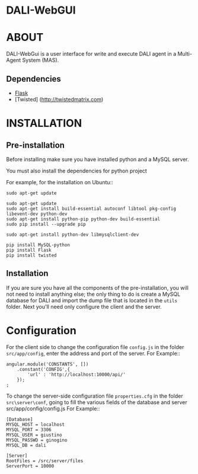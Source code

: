 DALI-WebGUI
===========

ABOUT
=====
DALI-WebGui is a user interface for write and execute DALI agent in a Multi-Agent System (MAS).

## Dependencies
* [Flask](http://flask.pocoo.org)
* [Twisted] (http://twistedmatrix.com)

INSTALLATION
============

Pre-installation
---------------
Before installing make sure you have installed python and a MySQL server.

You must also install the dependencies for python project

For example, for the installation on Ubuntu::

	sudo apt-get update

	sudo apt-get update
	sudo apt-get install build-essential autoconf libtool pkg-config libevent-dev python-dev
	sudo apt-get install python-pip python-dev build-essential
	sudo pip install --upgrade pip

	sudo apt-get install python-dev libmysqlclient-dev

	pip install MySQL-python
	pip install Flask
	pip install twisted

	
Installation
---------------
If you are sure you have all the components of the pre-installation, you will not need to install anything else; the only thing to do is create a MySQL database for DALI and import the dump file that is located in the ``utils`` folder. 
Next you'll need only configure the client and the server.


Configuration
===========
For the client side to change the configuration file ``config.js`` in the folder ``src/app/config``, enter the address and port of the server. 
For Example::

	angular.module('CONSTANTS', [])
		.constant('CONFIG',{
			'url' : 'http://localhost:10000/api/'
		});
	;

To change the server-side configuration file ``properties.cfg`` in the folder ``src\server\conf``, going to fill the various fields of the database and server
src/app/config/config.js
For Example::

	[Database]
	MYSQL_HOST = localhost
	MYSQL_PORT = 3306
	MYSQL_USER = giustino
	MYSQL_PASSWD = ginogino
	MYSQL_DB = dali

	[Server]
	RootFiles = /src/server/files
	ServerPort = 10000